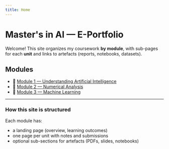 ```yaml
---
title: Home
---
```


# Master's in AI — E-Portfolio

Welcome! This site organizes my coursework **by module**, with sub-pages for each **unit** and links to artefacts (reports, notebooks, datasets).

## Modules
- 📘 [Module 1 — Understanding Artificial Intelligence](modules/module-1/)
- 🤖 [Module 2 — Numerical Analysis](modules/module-2/)
- 🧭 [Module 3 — Machine Learning](modules/module-3/)

---
### How this site is structured
Each module has:
- a landing page (overview, learning outcomes)
- one page per unit with notes and submissions
- optional sub-sections for artefacts (PDFs, slides, notebooks)
